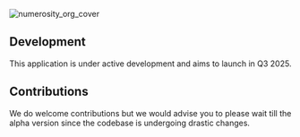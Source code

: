 ![numerosity_org_cover](https://github.com/user-attachments/assets/a40c4845-7b31-4a02-ab4f-8676afe3ab30)
## Development
This application is under active development and aims to launch in Q3 2025.

## Contributions

We do welcome contributions but we would advise you to please wait till the alpha version since the codebase is undergoing drastic changes.



